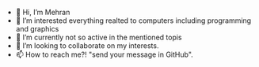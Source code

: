 - 👋 Hi, I’m Mehran
- 👀 I’m interested everything realted to computers including programming and graphics
- 🌱 I’m currently not so active in the mentioned topis
- 💞️ I’m looking to collaborate on my interests.
- 📫 How to reach me?! "send your message in GitHub".


<!---
Mehran7kl/Mehran7kl is a ✨ special ✨ repository because its `README.md` (this file) appears on your GitHub profile.
You can click the Preview link to take a look at your changes.
--->
